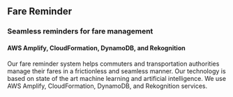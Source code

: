 ## Fare Reminder
### Seamless reminders for fare management
#### AWS Amplify, CloudFormation, DynamoDB, and Rekognition

Our fare reminder system helps commuters and transportation authorities manage their fares in a frictionless and seamless manner. Our technology is based on state of the art machine learning and artificial intelligence. We use AWS Amplify, CloudFormation, DynamoDB, and Rekognition services.
